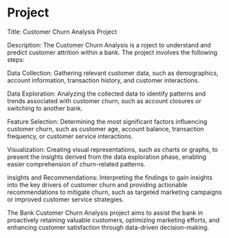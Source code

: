 # Project

Title: Customer Churn Analysis Project

Description:
The Customer Churn Analysis is a roject to understand and predict customer attrition within a bank. The project involves the following steps:

Data Collection: Gathering relevant customer data, such as demographics, account information, transaction history, and customer interactions.

Data Exploration: Analyzing the collected data to identify patterns and trends associated with customer churn, such as account closures or switching to another bank.

Feature Selection: Determining the most significant factors influencing customer churn, such as customer age, account balance, transaction frequency, or customer service interactions.

Visualization: Creating visual representations, such as charts or graphs, to present the insights derived from the data exploration phase, enabling easier comprehension of churn-related patterns.

Insights and Recommendations: Interpreting the findings to gain insights into the key drivers of customer churn and providing actionable recommendations to mitigate churn, such as targeted marketing campaigns or improved customer service strategies.

The Bank Customer Churn Analysis project aims to assist the bank in proactively retaining valuable customers, optimizing marketing efforts, and enhancing customer satisfaction through data-driven decision-making.
